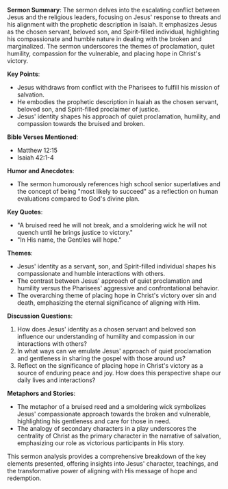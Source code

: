 **Sermon Summary**:
The sermon delves into the escalating conflict between Jesus and the religious leaders, focusing on Jesus' response to threats and his alignment with the prophetic description in Isaiah. It emphasizes Jesus as the chosen servant, beloved son, and Spirit-filled individual, highlighting his compassionate and humble nature in dealing with the broken and marginalized. The sermon underscores the themes of proclamation, quiet humility, compassion for the vulnerable, and placing hope in Christ's victory.

**Key Points**:
- Jesus withdraws from conflict with the Pharisees to fulfill his mission of salvation.
- He embodies the prophetic description in Isaiah as the chosen servant, beloved son, and Spirit-filled proclaimer of justice.
- Jesus' identity shapes his approach of quiet proclamation, humility, and compassion towards the bruised and broken.

**Bible Verses Mentioned**:
- Matthew 12:15
- Isaiah 42:1-4

**Humor and Anecdotes**:
- The sermon humorously references high school senior superlatives and the concept of being "most likely to succeed" as a reflection on human evaluations compared to God's divine plan.

**Key Quotes**:
- "A bruised reed he will not break, and a smoldering wick he will not quench until he brings justice to victory."
- "In His name, the Gentiles will hope."

**Themes**:
- Jesus' identity as a servant, son, and Spirit-filled individual shapes his compassionate and humble interactions with others.
- The contrast between Jesus' approach of quiet proclamation and humility versus the Pharisees' aggressive and confrontational behavior.
- The overarching theme of placing hope in Christ's victory over sin and death, emphasizing the eternal significance of aligning with Him.

**Discussion Questions**:
1. How does Jesus' identity as a chosen servant and beloved son influence our understanding of humility and compassion in our interactions with others?
2. In what ways can we emulate Jesus' approach of quiet proclamation and gentleness in sharing the gospel with those around us?
3. Reflect on the significance of placing hope in Christ's victory as a source of enduring peace and joy. How does this perspective shape our daily lives and interactions?

**Metaphors and Stories**:
- The metaphor of a bruised reed and a smoldering wick symbolizes Jesus' compassionate approach towards the broken and vulnerable, highlighting his gentleness and care for those in need.
- The analogy of secondary characters in a play underscores the centrality of Christ as the primary character in the narrative of salvation, emphasizing our role as victorious participants in His story.

This sermon analysis provides a comprehensive breakdown of the key elements presented, offering insights into Jesus' character, teachings, and the transformative power of aligning with His message of hope and redemption.